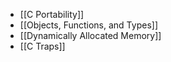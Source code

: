 - [[C Portability]]
- [[Objects, Functions, and Types]]
- [[Dynamically Allocated Memory]]
- [[C Traps]]